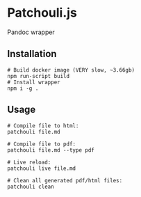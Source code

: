 # Patchouli.js

Pandoc wrapper

## Installation

```
# Build docker image (VERY slow, ~3.66gb)
npm run-script build
# Install wrapper
npm i -g .
```

## Usage

```
# Compile file to html:
patchouli file.md

# Compile file to pdf:
patchouli file.md --type pdf

# Live reload:
patchouli live file.md

# Clean all generated pdf/html files:
patchouli clean
```